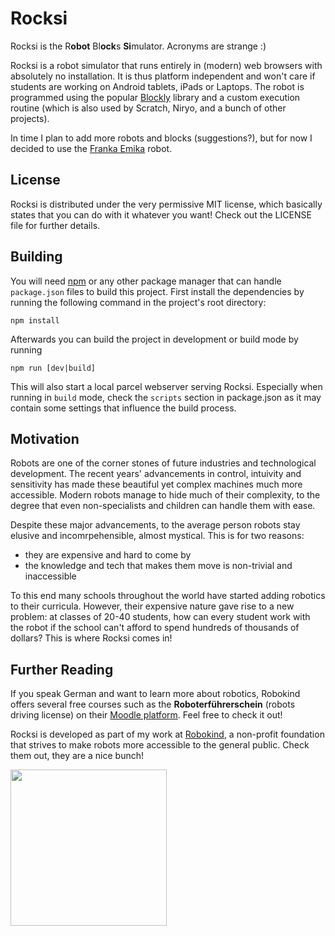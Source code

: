 # Rocksi
Rocksi is the R**obot** Bl**ock**s **Si**mulator. Acronyms are strange :)

Rocksi is a robot simulator that runs entirely in (modern) web browsers with absolutely no installation. It is thus platform independent and won't care if students are working on Android tablets, iPads or Laptops. The robot is programmed using the popular [Blockly](https://developers.google.com/blockly/) library and a custom execution routine (which is also used by Scratch, Niryo, and a bunch of other projects). 

In time I plan to add more robots and blocks (suggestions?), but for now I decided to use the [Franka Emika](https://franka.de/) robot.


## License
Rocksi is distributed under the very permissive MIT license, which basically states that you can do with it whatever you want! Check out the LICENSE file for further details.


## Building
You will need [npm](https://www.npmjs.com/) or any other package manager that can handle `package.json` files to build this project. First install the dependencies by running the following command in the project's root directory:
```
npm install
```

Afterwards you can build the project in development or build mode by running
```
npm run [dev|build]
```

This will also start a local parcel webserver serving Rocksi. Especially when running in `build` mode, check the `scripts` section in package.json as it may contain some settings that influence the build process.


## Motivation
Robots are one of the corner stones of future industries and technological development. The recent years' advancements in control, intuivity and sensitivity has made these beautiful yet complex machines much more accessible. Modern robots manage to hide much of their complexity, to the degree that even non-specialists and children can handle them with ease. 

Despite these major advancements, to the average person robots stay elusive and incomrpehensible, almost mystical. This is for two reasons:
* they are expensive and hard to come by
* the knowledge and tech that makes them move is non-trivial and inaccessible

To this end many schools throughout the world have started adding robotics to their curricula. However, their expensive nature gave rise to a new problem: at classes of 20-40 students, how can every student work with the robot if the school can't afford to spend hundreds of thousands of dollars? This is where Rocksi comes in!


## Further Reading
If you speak German and want to learn more about robotics, Robokind offers several free courses such as the **Roboterführerschein** (robots driving license) on their [Moodle platform](https://robotikschulungen.de). Feel free to check it out!

Rocksi is developed as part of my work at [Robokind](https://www.robokind.de), a non-profit foundation that strives to make robots more accessible to the general public. Check them out, they are a nice bunch! 

<a href="https://robokind.de" target="_blank">
  <img src="https://robokind.de/wp-content/uploads/2020/10/cropped-Logo_Robokind_black_600x134.png" width="250" alttext="Robokind Logo">
</a>
